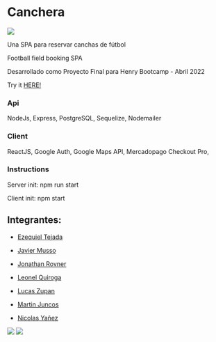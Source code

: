 <h1>Canchera</h1>
<img src="https://github.com/jonrovner/Canchera/blob/main/canchera1.png" />
<p>Una SPA para reservar canchas de fútbol</p>
<p>Football field booking SPA</p>
<P>Desarrollado como Proyecto Final para Henry Bootcamp - Abril 2022</p>

<p>Try it <a href="https://canchera.vercel.app" target="_blank">HERE!</a></p> 

<h3>Api</h3>
<p>NodeJs, Express, PostgreSQL, Sequelize, Nodemailer</p>

<h3>Client</h3>
<p>ReactJS, Google Auth, Google Maps API, Mercadopago Checkout Pro, </p>

<h3>Instructions</h3>

<p>Server init: npm run start</p>
<p>Client init: npm start</p>


<h2>Integrantes:</h2>

- <a href='https://github.com/EzeTP'>Ezequiel Tejada</a>

- <a href='https://github.com/JavierMusso'>Javier Musso</a>

- <a href='https://github.com/jonrovner'>Jonathan Rovner</a>

- <a href='https://github.com/leo10-kz'>Leonel Quiroga</a>

- <a href='https://github.com/LucasZupan'>Lucas Zupan</a>

- <a href='https://github.com/martinjuncos'>Martin Juncos</a>

- <a href='https://github.com/NicoYanez9621'>Nicolas Yañez</a>

<img src="https://github.com/jonrovner/Canchera/blob/main/canchera2.png" />
<img src="https://github.com/jonrovner/Canchera/blob/main/canchera3.png" />
